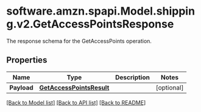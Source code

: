 # software.amzn.spapi.Model.shipping.v2.GetAccessPointsResponse
The response schema for the GetAccessPoints operation.

## Properties

Name | Type | Description | Notes
------------ | ------------- | ------------- | -------------
**Payload** | [**GetAccessPointsResult**](GetAccessPointsResult.md) |  | [optional] 

[[Back to Model list]](../README.md#documentation-for-models) [[Back to API list]](../README.md#documentation-for-api-endpoints) [[Back to README]](../README.md)

